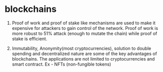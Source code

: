 # blockchains

1. Proof of work and proof of stake like mechanisms are used to make it expensive for attackers to gain control of the network. Proof of work is more robust to 51% attack (enough to mutate the chain) while proof of stake is efficient. 

2. Immutability, Anonymity(most cryptocurrencies), solution to double spending and decentralized nature are some of the key advantages of blockchains. The applications are not limited to cryptocurrencies and smart contract. Ex - NFTs (non-fungible tokens)